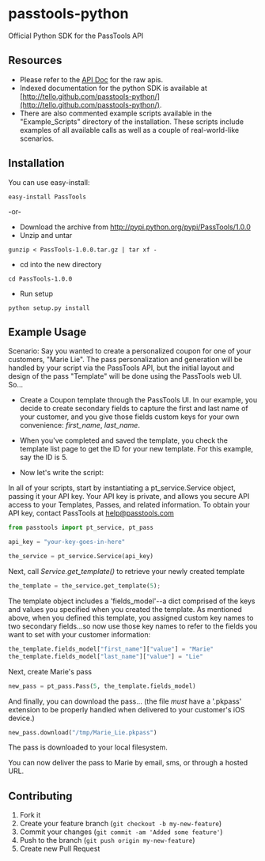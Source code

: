 passtools-python
==============

Official Python SDK for the PassTools API

## Resources 

* Please refer to the [API Doc](https://github.com/tello/passtools-api) for the raw apis.
* Indexed documentation for the python SDK is available at [http://tello.github.com/passtools-python/](http://tello.github.com/passtools-python/).
* There are also commented example scripts available in the "Example_Scripts" directory of the installation. These scripts include examples of all available calls as well as a couple of real-world-like scenarios.

## Installation

You can use easy-install:

`easy-install PassTools`

-or-

* Download the archive from http://pypi.python.org/pypi/PassTools/1.0.0
* Unzip and untar

`gunzip < PassTools-1.0.0.tar.gz | tar xf -`

* cd into the new directory

`cd PassTools-1.0.0`

* Run setup

`python setup.py install`

## Example Usage

Scenario: Say you wanted to create a personalized coupon for one of your customers, "Marie Lie". 
The pass personalization and generation will be handled by your script via the PassTools API, but the initial layout and design of the pass "Template" will be done using the PassTools web UI. So...

* Create a Coupon template through the PassTools UI. In our example, you decide to create secondary fields to capture the first and last name of your customer, and you give those fields custom keys for your own convenience: _first_name_, _last_name_.

* When you've completed and saved the template, you check the template list page to get the ID for your new template. For this example, say the ID is 5.

* Now let's write the script: 

In all of your scripts, start by instantiating a pt_service.Service object, passing it your API key. Your API key is private, and allows you secure API access to your Templates, Passes, and related information. To obtain your API key, contact PassTools at help@passtools.com 

```python
from passtools import pt_service, pt_pass

api_key = "your-key-goes-in-here"

the_service = pt_service.Service(api_key)
```

Next, call _Service.get_template()_ to retrieve your newly created template

```python
the_template = the_service.get_template(5);
```

The template object includes a 'fields_model'--a dict comprised of the keys and values you specified when you created the template. As mentioned above, when you defined this template, you assigned custom key names to two secondary fields...so now use those key names to refer to the fields you want to set with your customer information:

```python
the_template.fields_model["first_name"]["value"] = "Marie"
the_template.fields_model["last_name"]["value"] = "Lie"
```

Next, create Marie's pass 

```python
new_pass = pt_pass.Pass(5, the_template.fields_model)
```

And finally, you can download the pass...
(the file _must_ have a '.pkpass' extension to be properly handled when delivered to your customer's iOS device.)

```python
new_pass.download("/tmp/Marie_Lie.pkpass")
```     
The pass is downloaded to your local filesystem. 

You can now deliver the pass to Marie by email, sms, or through a hosted URL.

## Contributing

1. Fork it
2. Create your feature branch (`git checkout -b my-new-feature`)
3. Commit your changes (`git commit -am 'Added some feature'`)
4. Push to the branch (`git push origin my-new-feature`)
5. Create new Pull Request



